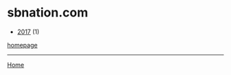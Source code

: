# sbnation.com

  * [2017](./sbnation-com-2017.md) (1)

[homepage](https://www.sbnation.com/)

----

[Home](../index.md)
